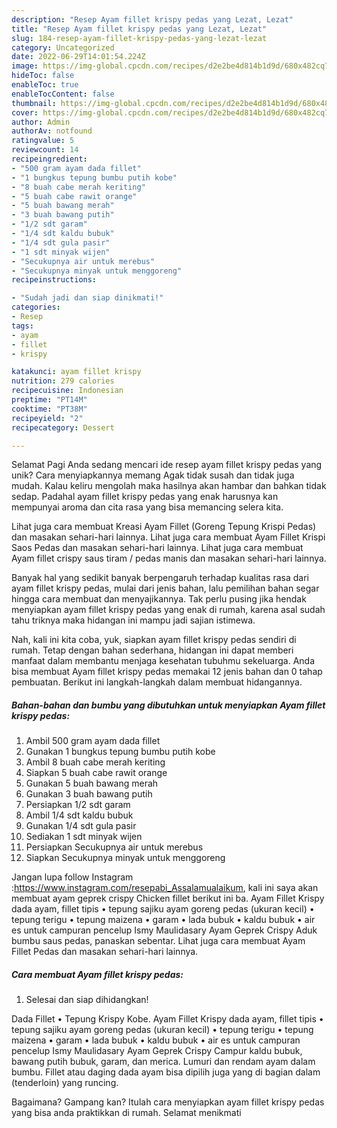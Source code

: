 ```yaml
---
description: "Resep Ayam fillet krispy pedas yang Lezat, Lezat"
title: "Resep Ayam fillet krispy pedas yang Lezat, Lezat"
slug: 184-resep-ayam-fillet-krispy-pedas-yang-lezat-lezat
category: Uncategorized
date: 2022-06-29T14:01:54.224Z
image: https://img-global.cpcdn.com/recipes/d2e2be4d814b1d9d/680x482cq70/ayam-fillet-krispy-pedas-foto-resep-utama.jpg
hideToc: false
enableToc: true
enableTocContent: false
thumbnail: https://img-global.cpcdn.com/recipes/d2e2be4d814b1d9d/680x482cq70/ayam-fillet-krispy-pedas-foto-resep-utama.jpg
cover: https://img-global.cpcdn.com/recipes/d2e2be4d814b1d9d/680x482cq70/ayam-fillet-krispy-pedas-foto-resep-utama.jpg
author: Admin
authorAv: notfound
ratingvalue: 5
reviewcount: 14
recipeingredient:
- "500 gram ayam dada fillet"
- "1 bungkus tepung bumbu putih kobe"
- "8 buah cabe merah keriting"
- "5 buah cabe rawit orange"
- "5 buah bawang merah"
- "3 buah bawang putih"
- "1/2 sdt garam"
- "1/4 sdt kaldu bubuk"
- "1/4 sdt gula pasir"
- "1 sdt minyak wijen"
- "Secukupnya air untuk merebus"
- "Secukupnya minyak untuk menggoreng"
recipeinstructions:

- "Sudah jadi dan siap dinikmati!"
categories:
- Resep
tags:
- ayam
- fillet
- krispy

katakunci: ayam fillet krispy 
nutrition: 279 calories
recipecuisine: Indonesian
preptime: "PT14M"
cooktime: "PT38M"
recipeyield: "2"
recipecategory: Dessert

---
```



Selamat Pagi Anda sedang mencari ide resep ayam fillet krispy pedas yang unik? Cara menyiapkannya memang Agak tidak susah dan tidak juga mudah. Kalau keliru mengolah maka hasilnya akan hambar dan bahkan tidak sedap. Padahal ayam fillet krispy pedas yang enak harusnya kan mempunyai aroma dan cita rasa yang bisa memancing selera kita.


Lihat juga cara membuat Kreasi Ayam Fillet (Goreng Tepung Krispi Pedas) dan masakan sehari-hari lainnya. Lihat juga cara membuat Ayam Fillet Krispi Saos Pedas dan masakan sehari-hari lainnya. Lihat juga cara membuat Ayam fillet crispy saus tiram / pedas manis dan masakan sehari-hari lainnya.

Banyak hal yang sedikit banyak berpengaruh terhadap kualitas rasa dari ayam fillet krispy pedas, mulai dari jenis bahan, lalu pemilihan bahan segar hingga cara membuat dan menyajikannya. Tak perlu pusing jika hendak menyiapkan ayam fillet krispy pedas yang enak di rumah, karena asal sudah tahu triknya maka hidangan ini mampu jadi sajian istimewa.


Nah, kali ini kita coba, yuk, siapkan ayam fillet krispy pedas sendiri di rumah. Tetap dengan bahan sederhana, hidangan ini dapat memberi manfaat dalam membantu menjaga kesehatan tubuhmu sekeluarga. Anda bisa membuat Ayam fillet krispy pedas memakai 12 jenis bahan dan 0 tahap pembuatan. Berikut ini langkah-langkah dalam membuat hidangannya.

<!--inarticleads1-->

##### Bahan-bahan dan bumbu yang dibutuhkan untuk menyiapkan Ayam fillet krispy pedas:

1. Ambil 500 gram ayam dada fillet
1. Gunakan 1 bungkus tepung bumbu putih kobe
1. Ambil 8 buah cabe merah keriting
1. Siapkan 5 buah cabe rawit orange
1. Gunakan 5 buah bawang merah
1. Gunakan 3 buah bawang putih
1. Persiapkan 1/2 sdt garam
1. Ambil 1/4 sdt kaldu bubuk
1. Gunakan 1/4 sdt gula pasir
1. Sediakan 1 sdt minyak wijen
1. Persiapkan Secukupnya air untuk merebus
1. Siapkan Secukupnya minyak untuk menggoreng


Jangan lupa follow Instagram :https://www.instagram.com/resepabi_Assalamualaikum, kali ini saya akan membuat ayam geprek crispy Chicken fillet berikut ini ba. Ayam Fillet Krispy dada ayam, fillet tipis • tepung sajiku ayam goreng pedas (ukuran kecil) • tepung terigu • tepung maizena • garam • lada bubuk • kaldu bubuk • air es untuk campuran pencelup Ismy Maulidasary Ayam Geprek Crispy Aduk bumbu saus pedas, panaskan sebentar. Lihat juga cara membuat Ayam Fillet Pedas dan masakan sehari-hari lainnya. 

<!--inarticleads2-->

##### Cara membuat Ayam fillet krispy pedas:


1. Selesai dan siap dihidangkan!

Dada Fillet • Tepung Krispy Kobe. Ayam Fillet Krispy dada ayam, fillet tipis • tepung sajiku ayam goreng pedas (ukuran kecil) • tepung terigu • tepung maizena • garam • lada bubuk • kaldu bubuk • air es untuk campuran pencelup Ismy Maulidasary Ayam Geprek Crispy Campur kaldu bubuk, bawang putih bubuk, garam, dan merica. Lumuri dan rendam ayam dalam bumbu. Fillet atau daging dada ayam bisa dipilih juga yang di bagian dalam (tenderloin) yang runcing. 

Bagaimana? Gampang kan? Itulah cara menyiapkan ayam fillet krispy pedas yang bisa anda praktikkan di rumah. Selamat menikmati
